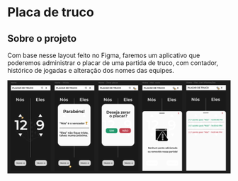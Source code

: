 # Placa de truco

## Sobre o projeto

Com base nesse layout feito no Figma, faremos um aplicativo que poderemos administrar o placar de uma partida de truco, com contador, histórico de jogadas e alteração dos nomes das equipes.

![Layout_inicial](https://raw.githubusercontent.com/pedroinaciop/placa_de_truco/refs/heads/master/app/src/main/res/drawable/layout_placar.png)
